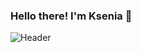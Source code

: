 ### Hello there! I'm Ksenia 👋

<!--
**KseniaPomeschikova-QA/KseniaPomeschikova-QA** is a ✨ _special_ ✨ repository because its `README.md` (this file) appears on your GitHub profile.

Here are some ideas to get you started:

- 🔭 I’m currently working on ...
- 🌱 I’m currently learning ...
- 👯 I’m looking to collaborate on ...
- 🤔 I’m looking for help with ...
- 💬 Ask me about ...
- 📫 How to reach me: ...
- 😄 Pronouns: ...
- ⚡ Fun fact: ...
-->

![Header](https://github.com/KseniaPomeschikova-QA/KseniaPomeschikova-QA/blob/main/hello%20there/hello%20there.gif)

